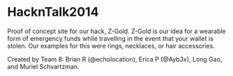 HacknTalk2014
=============

Proof of concept site for our hack, Z-Gold.  Z-Gold is our idea for a wearable form of emergency funds
while travelling in the event that your wallet is stolen.  Our examples for this were rings, necklaces, or
hair accessories.

Created by Team 8: Brian R (@echolocation), Erica P (@Ayb3x), Long Gao, and Muriel Schvartzman.
